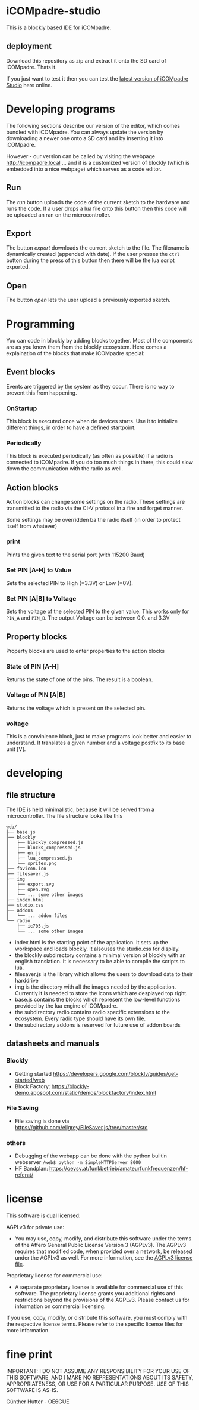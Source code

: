 # iCOMpadre-studio

This is a blockly based IDE for iCOMpadre.

## deployment

Download this repository as zip and extract it onto the SD card of iCOMpadre. Thats it.

If you just want to test it then you can test the [latest version of iCOMpadre Studio](https://tinyurl.com/iCOMpadreStudio-latest) here online.

# Developing programs

The following sections describe our version of the editor, which comes bundled with iCOMpadre. You can always update the version by downloading a newer one onto a SD card and by inserting it into iCOMpadre.

However - our version can be called by visiting the webpage http://icompadre.local ... and it is a customized version of blockly (which is embedded into a nice webpage) which serves as a code editor. 

## Run

The _run_ button uploads the code of the current sketch to the hardware and runs the code.
If a user drops a lua file onto this button then this code will be uploaded an ran on the microcontroller.

## Export

The button _export_ downloads the current sketch to the file. The filename is dynamically created (appended with date). 
If the user presses the `ctrl` button during the press of this button then there will be the lua script exported.

## Open

The button _open_ lets the user upload a previously exported sketch.


# Programming
 
You can code in blockly by adding blocks together. Most of the components are as you know them from the blockly ecosystem. Here comes a explaination of the blocks that make iCOMpadre special:

## Event blocks

Events are triggered by the system as they occur. There is no way to prevent this from happening.

### OnStartup

This block is executed once when de devices starts. Use it to initialize different things, in order to have a defined startpoint.

### Periodically

This block is executed periodically (as often as possible) if a radio is connected to iCOMpadre. If you do too much things in there, this could slow down the communication with the radio as well.

## Action blocks

Action blocks can change some settings on the radio. These settings are transmitted to the radio via the CI-V protocol in a fire and forget manner. 

Some settings may be overridden ba the radio itself (in order to protect itself from whatever)


### print

Prints the given text to the serial port (with 115200 Baud)

### Set PIN [A-H] to Value

Sets the selected PIN to High (=3.3V) or Low (=0V).

### Set PIN [A|B] to Voltage

Sets the voltage of the selected PIN to the given value. This works only for `PIN_A` and `PIN_B`. The output Voltage can be between 0.0. and 3.3V

## Property blocks

Property blocks are used to enter properties to the action blocks

### State of PIN [A-H]

Returns the state of one of the pins. The result is a boolean.

### Voltage of PIN [A|B]

Returns the voltage which is present on the selected pin.

### voltage

This is a convinience block, just to make programs look better and easier to understand. It translates a given number and a voltage postfix to its base unit [V]. 


# developing 

## file structure

The IDE is held minimalistic, because it will be served from a microcontroller. The file structure looks like this

````
web/
├── base.js
├── blockly
│   ├── blockly_compressed.js
│   ├── blocks_compressed.js
│   ├── en.js
│   ├── lua_compressed.js
│   └── sprites.png
├── favicon.ico
├── filesaver.js
├── img
│   ├── export.svg
│   ├── open.svg
│   └── ... some other images
├── index.html
├── studio.css
├── addons
│   └── ... addon files
└── radio
    ├── ic705.js
    └── ... some other images
````

* index.html is the starting point of the application. It sets up the workspace and loads blockly. It alsouses the studio.css for display.
* the blockly subdirectory contains a minimal version of blockly with an english translation. It is necessary to be able to compile the scripts to lua.
* filesaver.js is the library which allows the users to download data to their harddrive
* img is the directory with all the images needed by the application. Currently it is needed to store the icons which are desplayed top right.
* base.js contains the blocks which represent the low-level functions provided by the lua engine of iCOMpadre.
* the subdirectory radio contains radio specific extensions to the ecosystem. Every radio type should have its own file.
* the subdirectory addons is reserved for future use of addon boards

## datasheets and manuals

### Blockly

* Getting started https://developers.google.com/blockly/guides/get-started/web
* Block Factory: https://blockly-demo.appspot.com/static/demos/blockfactory/index.html

### File Saving

* File saving is done via https://github.com/eligrey/FileSaver.js/tree/master/src

### others

* Debugging of the webapp can be done with the python builtin webserver `/web$ python -m SimpleHTTPServer 8000`
* HF Bandplan: https://oevsv.at/funkbetrieb/amateurfunkfrequenzen/hf-referat/

# license 

This software is dual licensed:

AGPLv3 for private use:
- You may use, copy, modify, and distribute this software under the terms of the Affero General Public License Version 3 (AGPLv3). The AGPLv3 requires that modified code, when provided over a network, be released under the AGPLv3 as well. For more information, see the [AGPLv3 license file](./LICENSE-AGPLv3.txt).

Proprietary license for commercial use:
- A separate proprietary license is available for commercial use of this software. The proprietary license grants you additional rights and restrictions beyond the provisions of the AGPLv3. Please contact us for information on commercial licensing.

If you use, copy, modify, or distribute this software, you must comply with the respective license terms. Please refer to the specific license files for more information.


# fine print

IMPORTANT: I DO NOT ASSUME ANY RESPONSIBILITY FOR YOUR USE OF THIS SOFTWARE, AND I MAKE NO REPRESENTATIONS ABOUT ITS SAFETY, APPROPRIATENESS, OR USE FOR A PARTICULAR PURPOSE. USE OF THIS SOFTWARE IS AS-IS.

Günther Hutter - OE6GUE

